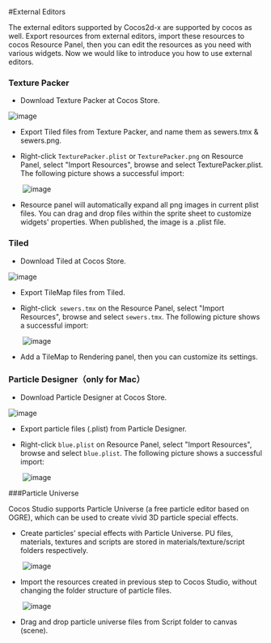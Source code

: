 #External Editors

The external editors supported by Cocos2d-x are supported by cocos as well. Export resources from external editors, import these resources to cocos Resource Panel, then you can edit the resources as you need with various widgets. Now we would like to introduce you how to use external editors. 

### Texture Packer ###

- Download Texture Packer at Cocos Store. 

![image](res_en/image0001.png)

- Export Tiled files from Texture Packer, and name them as sewers.tmx & sewers.png. 

- Right-click `TexturePacker.plist` or `TexturePacker.png` on Resource Panel, select "Import Resources", browse and select TexturePacker.plist. The following picture shows a successful import: 

&emsp;&emsp;![image](res_en/image0002.png)
 
- Resource panel will automatically expand all png images in current plist files. You can drag and drop files within the sprite sheet to customize widgets' properties. When published, the image is a .plist file.  

### Tiled ###

- Download Tiled at Cocos Store.

![image](res_en/image0003.png)
 
- Export TileMap files from Tiled. 

- Right-click` sewers.tmx` on the Resource Panel, select "Import Resources", browse and select `sewers.tmx`. The following picture shows a successful import:

&emsp;&emsp;![image](res_en/image0004.png)

- Add a TileMap to Rendering panel, then you can customize its settings. 

### Particle Designer（only for Mac）

- Download Particle Designer at Cocos Store. 

![image](res_en/image0005.png)

- Export particle files (.plist) from Particle Designer.

- Right-click `blue.plist` on Resource Panel, select "Import Resources", browse and select `blue.plist`. The following picture shows a successful import:

&emsp;&emsp;![image](res_en/image0006.png)

###Particle Universe

Cocos Studio supports Particle Universe (a free particle editor based on OGRE), which can be used to create vivid 3D particle special effects. 

- Create particles' special effects with Particle Universe. PU files, materials, textures and scripts are stored in materials/texture/script folders respectively. 

&emsp;&emsp;![image](res_en/image0007.png)

- Import the resources created in previous step to Cocos Studio, without changing the folder structure of particle  files.

&emsp;&emsp;![image](res_en/image0008.png)
 
- Drag and drop particle universe files from Script folder to canvas (scene). 
